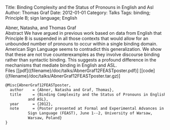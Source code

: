 Title: Binding Complexity and the Status of Pronouns in English and Asl
Author: Thomas Graf
Date: 2012-01-01
Category: Talks
Tags: binding; Principle B; sign language; English

<div markdown class="authors">
Abner, Natasha, and Thomas Graf
</div>

<div markdown class="abstract">
<span id="abstract-title">Abstract</span>
We have argued in previous work based on data from English that Principle B is suspended in all those contexts that would allow for an unbounded number of pronouns to occur within a single binding domain.
American Sign Language seems to contradict this generalization.
We show that these are not true counterexamples as they involve discourse binding rather than syntactic binding.
This suggests a profound difference in the mechanisms that mediate binding in English and ASL.
</div>

<div markdown class="files">
<span id="files-title">Files</span>
[[pdf]({filename}/doc/talks/AbnerGraf12FEASTposter.pdf)]
[[code]({filename}/doc/talks/AbnerGraf12FEASTposter.tar.gz)]
</div>

~~~latex
@Misc{AbnerGraf12FEASTposter,
  author	= {Abner, Natasha and Graf, Thomas},
  title		= {Binding Complexity and the Status of Pronouns in English
		  and ASL},
  year		= {2012},
  note		= {Poster presented at Formal and Experimental Advances in
		  Sign Language (FEAST), June 1--2, University of Warsaw,
		  Warsaw, Poland}
}
~~~
